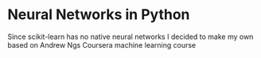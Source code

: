 # Neural Networks in Python

Since scikit-learn has no native neural networks I decided to make my own based on Andrew Ngs Coursera machine learning course 
